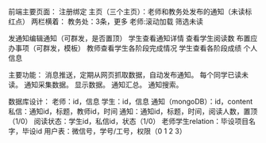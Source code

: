 前端主要页面：
注册绑定
主页（三个主页）：老师和教务处发布的通知（未读标红点）
两栏横着：
教务处：3条，更多
老师:滚动加载
筛选未读

发通知编辑通知（可群发，是否置顶）
学生查看通知详情
查看学生阅读数
布置应办事项（可群发，模板）
教师查看学生各阶段完成情况
学生查看各阶段成绩
个人信息

主要功能：
消息推送，定期从网页抓取数据，自动发布通知。
每个同学已读未读。
通知采集数据。
显示数据。
通知汇总。
通知搜索。

数据库设计：
老师：id，信息
学生：id，信息
通知（mongoDB）：id，content
私信：通知id，标题，教师id，时间
通知：通知id，标题，时间，阅读人数，置顶（1/0）
阅读状态：学生id，私信id，状态（1/0）
老师学生relation：毕设项目名字，毕设id
用户表：微信号，学号/工号，权限（0 1 2 3）
